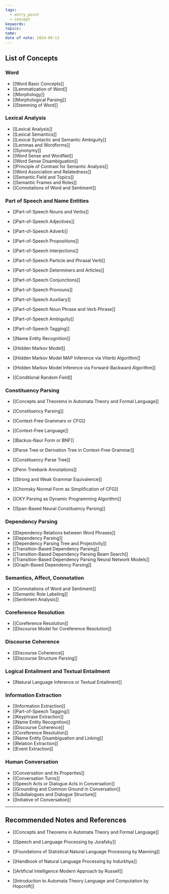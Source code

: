 ```yaml
---
tags:
  - entry_point
  - concept
keywords: 
topics: 
name: 
date of note: 2024-09-13
---
```


## List of Concepts

### Word

- [[Word Basic Concepts]]
- [[Lemmatization of Word]]
- [[Morphology]]
- [[Morphological Parsing]]
- [[Stemming of Word]]

### Lexical Analysis

- [[Lexical Analysis]]
- [[Lexical Semantics]]
- [[Lexical Syntactic and Semantic Ambiguity]]
- [[Lemmas and Wordforms]]
- [[Synonymy]]
- [[Word Sense and WordNet]]
- [[Word Sense Disambiguation]]
- [[Principle of Contrast for Semantic Analysis]]
- [[Word Association and Relatedness]]
- [[Semantic Field and Topics]]
- [[Semantic Frames and Roles]]
- [[Connotations of Word and Sentiment]]


### Part of Speech and Name Entities

- [[Part-of-Speech Nouns and Verbs]]
- [[Part-of-Speech Adjectives]]
- [[Part-of-Speech Adverb]]
- [[Part-of-Speech Propositions]]
- [[Part-of-Speech Interjections]]
- [[Part-of-Speech Particle and Phrasal Verb]]
- [[Part-of-Speech Determiners and Articles]]
- [[Part-of-Speech Conjunctions]]
- [[Part-of-Speech Pronouns]]
- [[Part-of-Speech Auxiliary]]
- [[Part-of-Speech Noun Phrase and Verb Phrase]]

- [[Part-of-Speech Ambiguity]]
- [[Part-of-Speech Tagging]]
- [[Name Entity Recognition]]

- [[Hidden Markov Model]]
- [[Hidden Markov Model MAP Inference via Viterbi Algorithm]]
- [[Hidden Markov Model Inference via Forward-Backward Algorithm]]

- [[Conditional Random Field]]


### Constituency Parsing

- [[Concepts and Theorems in Automata Theory and Formal Language]]

- [[Constituency Parsing]]
- [[Context-Free Grammars or CFG]]
- [[Context-Free Language]]
- [[Backus-Naur Form or BNF]]
- [[Parse Tree or Derivation Tree in Context-Free Grammar]]
- [[Constituency Parse Tree]]
- [[Penn Treebank Annotations]]
- [[Strong and Weak Grammar Equivalence]]
- [[Chomsky Normal Form as Simplification of CFG]]
- [[CKY Parsing as Dynamic Programming Algorithm]]
- [[Span-Based Neural Constituency Parsing]]


### Dependency Parsing

- [[Dependency Relations between Word Phrases]]
- [[Dependency Parsing]]
- [[Dependency Parsing Tree and Projectivity]]
- [[Transition-Based Dependency Parsing]]
- [[Transition-Based Dependency Parsing Beam Search]]
- [[Transition-Based Dependency Parsing Neural Network Models]]
- [[Graph-Based Dependency Parsing]]


### Semantics, Affect, Connotation

- [[Connotations of Word and Sentiment]]
- [[Semantic Role Labeling]]
- [[Sentiment Analysis]]


### Coreference Resolution

- [[Coreference Resolution]]
- [[Discourse Model for Coreference Resolution]]

### Discourse Coherence

- [[Discourse Coherence]]
- [[Discourse Structure Parsing]]

### Logical Entailment and Textual Entailment

- [[Natural Language Inference or Textual Entailment]]


### Information Extraction

- [[Information Extraction]]
- [[Part-of-Speech Tagging]]
- [[Keyphrase Extraction]]
- [[Name Entity Recognition]]
- [[Discourse Coherence]]
- [[Coreference Resolution]]
- [[Name Entity Disambiguation and Linking]]
- [[Relation Extraction]]
- [[Event Extraction]]


### Human Conversation

- [[Conversation and its Properties]]
- [[Conversation Turns]]
- [[Speech Acts or Dialogue Acts in Conversation]]
- [[Grounding and Common Ground in Conversation]]
- [[Subdialogues and Dialogue Structure]]
- [[Initiative of Conversation]]




-----------
##  Recommended Notes and References

- [[Concepts and Theorems in Automata Theory and Formal Language]]



- [[Speech and Language Processing by Jurafsky]]
- [[Foundations of Statistical Natural Language Processing by Manning]]
- [[Handbook of Natural Language Processing by Indurkhya]]
- [[Artificial Intelligence Modern Approach by Russell]]
- [[Introduction to Automata Theory Language and Computation by Hopcroft]]
